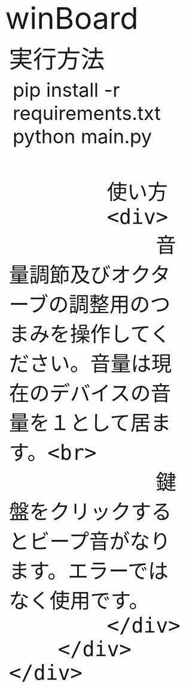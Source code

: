 <!DOCTYPE html>
<html lang="en">
<head>
    <meta charset="UTF-8">
    <style>
        div {
            padding: 10px;
            font-size: 0.8em;
        }
    </style>
</head>
<body>
    <div style="font-size: 80px;">
        winBoard
        <div>
            実行方法
            <div>
                pip install -r requirements.txt <br>
                python main.py
            </div>
            
            使い方
            <div>
                音量調節及びオクターブの調整用のつまみを操作してください。音量は現在のデバイスの音量を１として居ます。<br>
                鍵盤をクリックするとビープ音がなります。エラーではなく使用です。
            </div>
        </div>
    </div>
</body>
</html>